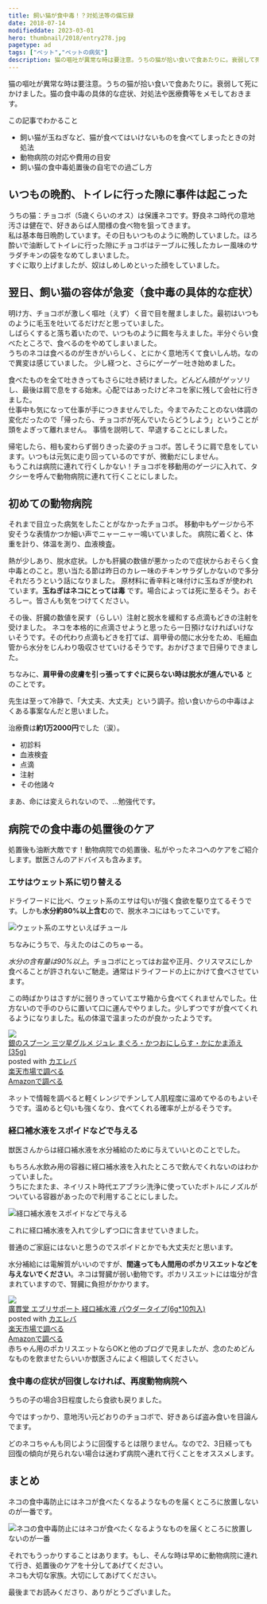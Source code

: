 ```yaml
---
title: 飼い猫が食中毒！？対処法等の備忘録
date: 2018-07-14
modifieddate: 2023-03-01
hero: thumbnail/2018/entry278.jpg
pagetype: ad
tags: ["ペット","ペットの病気"]
description: 猫の嘔吐が異常な時は要注意。うちの猫が拾い食いで食あたりに。衰弱して死にかけました。猫の食中毒の具体的な症状、対処法や医療費等をメモしておきます。
---
```

猫の嘔吐が異常な時は要注意。うちの猫が拾い食いで食あたりに。衰弱して死にかけました。猫の食中毒の具体的な症状、対処法や医療費等をメモしておきます。

<div class="box">
<span class="title">この記事でわかること</span>
<ul>
  <li>飼い猫が玉ねぎなど、猫が食べてはいけないものを食べてしまったときの対処法</li>
  <li>動物病院の対応や費用の目安</li>
  <li>飼い猫の食中毒処置後の自宅での過ごし方</li>
</ul>
</div>

## いつもの晩酌、トイレに行った隙に事件は起こった
うちの猫：チョコボ（5歳くらいのオス）は保護ネコです。野良ネコ時代の意地汚さは健在で、好きあらば人間様の食べ物を狙ってきます。<br>
私は基本毎日晩酌しています。その日もいつものように晩酌していました。ほろ酔いで油断してトイレに行った隙にチョコボはテーブルに残したカレー風味のサラダチキンの袋をなめてしまいました。<br>
すぐに取り上げましたが、奴はしめしめといった顔をしていました。
## 翌日、飼い猫の容体が急変（食中毒の具体的な症状）
明け方、チョコボが激しく嘔吐（えず）く音で目を醒ましました。最初はいつものように毛玉を吐いてるだけだと思っていました。<br>
しばらくすると落ち着いたので、いつものように餌を与えました。半分ぐらい食べたところで、食べるのをやめてしまいました。<br>
うちのネコは食べるのが生きがいらしく、とにかく意地汚くて食いしん坊。なので異変は感じていました。
少し経つと、さらにゲーゲー吐き始めました。

食べたものを全て吐ききってもさらに吐き続けました。どんどん顔がゲッソリし、最後は肩で息をする始末。心配ではあったけどネコを家に残して会社に行きました。<br>
仕事中も気になって仕事が手につきませんでした。今までみたことのない体調の変化だったので「帰ったら、チョコボが死んでいたらどうしよう」ということが頭をよぎって離れません。
事情を説明して、早退することにしました。

帰宅したら、相も変わらず弱りきった姿のチョコボ。苦しそうに肩で息をしています。いつもは元気に走り回っているのですが、微動だにしません。<br>
もうこれは病院に連れて行くしかない！チョコボを移動用のゲージに入れて、タクシーを呼んで動物病院に連れて行くことにしました。

## 初めての動物病院
それまで目立った病気をしたことがなかったチョコボ。
移動中もゲージから不安そうな表情かつか細い声でニャーニャー鳴いていました。
病院に着くと、体重を計り、体温を測り、血液検査。

熱が少しあり、脱水症状。しかも肝臓の数値が悪かったので症状からおそらく食中毒とのこと。思い当たる節は昨日のカレー味のチキンサラダしかないので多分それだろうという話になりました。
原材料に香辛料と味付けに玉ねぎが使われています。**玉ねぎはネコにとっては毒** です。場合によっては死に至るそう。おそろしー。皆さんも気をつけてください。

その後、肝臓の数値を戻す（らしい）注射と脱水を緩和する点滴もどきの注射を受けました。
ネコを本格的に点滴させようと思ったら一日預けなければいけないそうです。その代わり点滴もどきを打てば、肩甲骨の間に水分をため、毛細血管から水分をじんわり吸収させていけるそうです。おかげさまで日帰りできました。

ちなみに、**肩甲骨の皮膚を引っ張ってすぐに戻らない時は脱水が進んでいる** とのことです。

先生は至って冷静で、「大丈夫、大丈夫」という調子。拾い食いからの中毒はよくある事案なんだと思いました。

治療費は**約1万2000円**でした（涙）。

* 初診料
* 血液検査
* 点滴
* 注射
* その他諸々

まあ、命には変えられないので、…勉強代です。
## 病院での食中毒の処置後のケア
処置後も油断大敵です！動物病院での処置後、私がやったネコへのケアをご紹介します。獣医さんのアドバイスも含みます。

### エサはウェット系に切り替える
ドライフードに比べ、ウェット系のエサは匂いが強く食欲を駆り立てるそうです。しかも**水分約80%以上含む**ので、脱水ネコにはもってこいです。

![ウェット系のエサといえばチュール](../blogs/images/2018/entry278-1.jpg)

ちなみにうちで、与えたのはこのちゅーる。

*水分の含有量は90%以上*。チョコボにとってはお盆や正月、クリスマスにしか食べることが許されないご馳走。通常はドライフードの上にかけて食べさせています。

この時ばかりはさすがに弱りきっていてエサ箱から食べてくれませんでした。仕方ないので手のひらに置いて口に運んでやりました。少しずつですが食べてくれるようになりました。私の体温で温まったのが良かったようです。

<div class="cstmreba"><div class="kaerebalink-box"><div class="kaerebalink-image"><a href="https://hb.afl.rakuten.co.jp/hgc/g000001d.j0byi5ae.g000001d.j0byj7d4/kaereba_main_202303292041027447?pc=https%3A%2F%2Fproduct.rakuten.co.jp%2Fproduct%2F-%2F4fe157d610feb15a096a05ebd98aa394%2F&m=http%3A%2F%2Fm.product.rakuten.co.jp%2Fproduct%2F4fe157d610feb15a096a05ebd98aa394%2F" target="_blank" ><img src="https://thumbnail.image.rakuten.co.jp/ran/img/1001/0004/520/699/619/889/10010004520699619889_1.jpg" style="border: none;" /></a></div><div class="kaerebalink-info"><div class="kaerebalink-name"><a href="https://hb.afl.rakuten.co.jp/hgc/g000001d.j0byi5ae.g000001d.j0byj7d4/kaereba_main_202303292041027447?pc=https%3A%2F%2Fproduct.rakuten.co.jp%2Fproduct%2F-%2F4fe157d610feb15a096a05ebd98aa394%2F&m=http%3A%2F%2Fm.product.rakuten.co.jp%2Fproduct%2F4fe157d610feb15a096a05ebd98aa394%2F" target="_blank" >銀のスプーン 三ツ星グルメ ジュレ まぐろ・かつおにしらす・かにかま添え(35g)</a><div class="kaerebalink-powered-date">posted with <a href="https://kaereba.com" rel="nofollow" target="_blank">カエレバ</a></div></div><div class="kaerebalink-detail"></div><div class="kaerebalink-link1"><div class="shoplinkrakuten"><a href="https://hb.afl.rakuten.co.jp/hgc/g000001d.j0byi5ae.g000001d.j0byj7d4/kaereba_main_202303292041027447?pc=https%3A%2F%2Fproduct.rakuten.co.jp%2Fproduct%2F-%2F4fe157d610feb15a096a05ebd98aa394%2F&m=http%3A%2F%2Fm.product.rakuten.co.jp%2Fproduct%2F4fe157d610feb15a096a05ebd98aa394%2F" target="_blank" >楽天市場で調べる</a></div><div class="shoplinkamazon"><a href="https://www.amazon.co.jp/gp/search?keywords=%E9%8A%80%E3%81%AE%E3%82%B9%E3%83%97%E3%83%BC%E3%83%B3%20%E4%B8%89%E3%83%84%E6%98%9F%E3%82%B0%E3%83%AB%E3%83%A1%20%E3%82%B8%E3%83%A5%E3%83%AC%20%E3%81%BE%E3%81%90%E3%82%8D%E3%83%BB%E3%81%8B%E3%81%A4%E3%81%8A%E3%81%AB%E3%81%97%E3%82%89%E3%81%99%E3%83%BB%E3%81%8B%E3%81%AB%E3%81%8B%E3%81%BE%E6%B7%BB%E3%81%88%2035g%C3%9716%E8%A2%8B&__mk_ja_JP=%E3%82%AB%E3%82%BF%E3%82%AB%E3%83%8A&tag=camille603-22" target="_blank" >Amazonで調べる</a></div></div></div><div class="booklink-footer"></div></div></div>

ネットで情報を調べると軽くレンジでチンして人肌程度に温めてやるのもよいそうです。温めると匂いも強くなり、食べてくれる確率が上がるそうです。

### 経口補水液をスポイドなどで与える
獣医さんからは経口補水液を水分補給のために与えていいとのことでした。

もちろん水飲み用の容器に経口補水液を入れたところで飲んでくれないのはわかっていました。<br>
うちにたまたま、ネイリスト時代エアブラシ洗浄に使っていたボトルにノズルがついている容器があったので利用することにしました。

![経口補水液をスポイドなどで与える](../blogs/images/2018/entry278-2.jpg)

これに経口補水液を入れて少しずつ口に含ませていきました。

普通のご家庭にはないと思うのでスポイドとかでも大丈夫だと思います。

水分補給には電解質がいいのですが、**間違っても人間用のポカリスエットなどを与えないでください**。ネコは腎臓が弱い動物です。ポカリスエットには塩分が含まれていますので、腎臓に負担がかかります。
<div class="cstmreba"><div class="kaerebalink-box"><div class="kaerebalink-image"><a href="https://hb.afl.rakuten.co.jp/hgc/g000001d.j0byi5ae.g000001d.j0byj7d4/kaereba_main_202303292042120342?pc=https%3A%2F%2Fproduct.rakuten.co.jp%2Fproduct%2F-%2F3490e3dd0c455dd270959681ef4bcb7b%2F&m=http%3A%2F%2Fm.product.rakuten.co.jp%2Fproduct%2F3490e3dd0c455dd270959681ef4bcb7b%2F" target="_blank" ><img src="https://thumbnail.image.rakuten.co.jp/ran/img/1001/0004/954/097/915/890/10010004954097915890_1.jpg" style="border: none;" /></a></div><div class="kaerebalink-info"><div class="kaerebalink-name"><a href="https://hb.afl.rakuten.co.jp/hgc/g000001d.j0byi5ae.g000001d.j0byj7d4/kaereba_main_202303292042120342?pc=https%3A%2F%2Fproduct.rakuten.co.jp%2Fproduct%2F-%2F3490e3dd0c455dd270959681ef4bcb7b%2F&m=http%3A%2F%2Fm.product.rakuten.co.jp%2Fproduct%2F3490e3dd0c455dd270959681ef4bcb7b%2F" target="_blank" >廣貫堂 エブリサポート 経口補水液 パウダータイプ(6g*10包入)</a><div class="kaerebalink-powered-date">posted with <a href="https://kaereba.com" rel="nofollow" target="_blank">カエレバ</a></div></div><div class="kaerebalink-detail"></div><div class="kaerebalink-link1"><div class="shoplinkrakuten"><a href="https://hb.afl.rakuten.co.jp/hgc/g000001d.j0byi5ae.g000001d.j0byj7d4/kaereba_main_202303292042120342?pc=https%3A%2F%2Fproduct.rakuten.co.jp%2Fproduct%2F-%2F3490e3dd0c455dd270959681ef4bcb7b%2F&m=http%3A%2F%2Fm.product.rakuten.co.jp%2Fproduct%2F3490e3dd0c455dd270959681ef4bcb7b%2F" target="_blank" >楽天市場で調べる</a></div><div class="shoplinkamazon"><a href="https://www.amazon.co.jp/gp/search?keywords=%E7%B5%8C%E5%8F%A3%E8%A3%9C%E6%B0%B4%E6%B6%B2%20&__mk_ja_JP=%E3%82%AB%E3%82%BF%E3%82%AB%E3%83%8A&tag=camille603-22" target="_blank" >Amazonで調べる</a></div></div></div><div class="booklink-footer"></div></div></div>
赤ちゃん用のポカリスエットならOKと他のブログで見ましたが、念のためどんなものを飲ませたらいいか獣医さんによく相談してください。

### 食中毒の症状が回復しなければ、再度動物病院へ
うちの子の場合3日程度したら食欲も戻りました。

今ではすっかり、意地汚い元どおりのチョコボで、好きあらば盗み食いを目論んでます。

どのネコちゃんも同じように回復するとは限りません。なので2、3日経っても回復の傾向が見られない場合は迷わず病院へ連れて行くことをオススメします。

## まとめ
ネコの食中毒防止にはネコが食べたくなるようなものを届くところに放置しないのが一番です。

![ネコの食中毒防止にはネコが食べたくなるようなものを届くところに放置しないのが一番](../blogs/images/2018/entry278-3.jpg)

それでもうっかりすることはあります。もし、そんな時は早めに動物病院に連れて行き、処置後のケアを十分してあげてください。<br>
ネコも大切な家族。大切にしてあげてください。

最後までお読みくださり、ありがとうございました。

<prof></prof>
